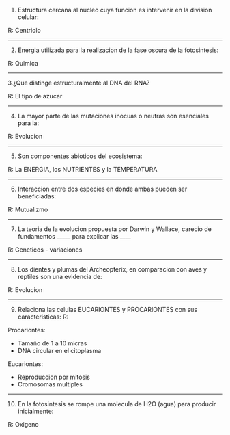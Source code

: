1. Estructura cercana al nucleo cuya funcion es intervenir en la division celular:   

R: Centriolo 

--- 

2. Energia utilizada para la realizacion de la fase oscura de la fotosintesis:

R: Quimica

--- 
3.¿Que distinge estructuralmente al DNA del RNA?  

R: El tipo de azucar 

--- 
4. La mayor parte de las mutaciones inocuas o neutras son esenciales para la:


R: Evolucion  

--- 
5. Son componentes abioticos del ecosistema: 

R: La ENERGIA, los NUTRIENTES y la TEMPERATURA 

--- 
6. Interaccion entre dos especies en donde ambas pueden ser beneficiadas: 

R: Mutualizmo 

--- 
7. La teoria de la evolucion propuesta por Darwin y Wallace, carecio de fundamentos _____ para explicar las ____ 

R: Geneticos - variaciones 

--- 
8. Los dientes y plumas del Archeopterix, en comparacion con aves y reptiles son una evidencia de: 

R: Evolucion 

--- 
9. Relaciona las celulas EUCARIONTES y PROCARIONTES con sus caracteristicas:
R: 

Procariontes: 
- Tamaño de 1 a 10 micras
- DNA circular en el citoplasma

Eucariontes:
- Reproduccion por mitosis
- Cromosomas multiples 

--- 
10. En la fotosintesis se rompe una molecula de H2O (agua) para producir inicialmente:  

R: Oxigeno 

